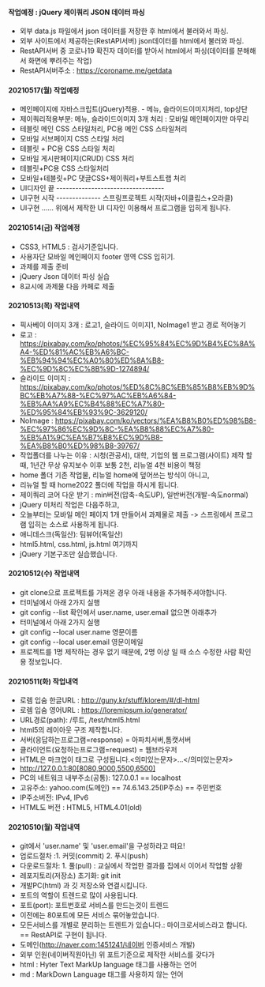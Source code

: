 #### 작업예정 : jQuery 제이쿼리 JSON 데이터 파싱
- 외부 data.js 파일에서 json 데이터를 저장한 후 html에서 불러와서 파싱.
- 외부 사이트에서 제공하는(RestAPI서버) json데이터를 html에서 불러와 파싱.
- RestAPI서버 중 코로나19 확진자 데이터를 받아서 html에서 파싱(데이터를 분해해서 화면에 뿌려주는 작업)
- RestAPI서버주소 : https://coroname.me/getdata

#### 20210517(월) 작업예정
- 메인페이지에 자바스크립트(jQuery)적용. - 메뉴, 슬라이드이미지처리, top상단
- 제이쿼리적용부분: 메뉴, 슬라이드이미지 3개 처리 : 모바일 메인페이지만 마무리
- 테블릿 메인 CSS 스타일처리, PC용 메인 CSS 스타일처리
- 모바일 서브페이지 CSS 스타일 처리
- 테블릿 + PC용 CSS 스타일 처리
- 모바일 게시판페이지(CRUD) CSS 처리
- 테블릿+PC용 CSS 스타일처리
- 모바일+테블릿+PC 댓글CSS+제이쿼리+부트스트랩 처리
- UI디자인 끝 ----------------------------------
- UI구현 시작 -------------- 스프링프로젝트 시작(자바+이클립스+오라클)
- UI구현 ...... 위에서 제작한 UI 디자인 이용해서 프로그램을 입히게 됩니다.

#### 20210514(금) 작업예정
- CSS3, HTML5 : 검사기준입니다.
- 사용자단 모바일 메인페이지 footer 영역 CSS 입히기.
- 과제를 제출 준비
- jQuery Json 데이터 파싱 실습
- 8교시에 과제물 다음 카페로 제출

#### 20210513(목) 작업내역
- 픽사베이 이미지 3개 : 로고1, 슬라이드 이미지1, NoImage1 받고 경로 적어놓기
- 로고 : https://pixabay.com/ko/photos/%EC%95%84%EC%9D%B4%EC%8A%A4-%ED%81%AC%EB%A6%BC-%EB%94%94%EC%A0%80%ED%8A%B8-%EC%9D%8C%EC%8B%9D-1274894/
- 슬라이드 이미지 : https://pixabay.com/ko/photos/%ED%8C%8C%EB%85%B8%EB%9D%BC%EB%A7%88-%EC%97%AC%EB%A6%84-%EB%AA%A9%EC%B4%88%EC%A7%80-%ED%95%84%EB%93%9C-3629120/
- NoImage : https://pixabay.com/ko/vectors/%EA%B8%B0%ED%98%B8-%EC%97%86%EC%9D%8C-%EA%B8%88%EC%A7%80-%EB%A1%9C%EA%B7%B8%EC%9D%B8-%EA%B8%B0%ED%98%B8-39767/
- 작업폴더를 나누는 이유 : 시청(관공서), 대학, 기업의 웹 프로그램(사이트) 제작 할 때, 1년간 무상 유지보수 이후 보통 2천, 리뉴얼 4천 비용이 책정
- home 폴더 기존 작업물, 리뉴얼 home에 덮어쓰는 방식이 아니고,
- 리뉴얼 할 때 home2022 폴더에 작업을 하시게 됩니다.
- 제이쿼리 코어 다운 받기 : min버전(압축-속도UP), 일반버전(개발-속도normal)
- jQuery 미처리 작업은 다음주하고,
- 오늘부터는 모바일 메인 페이지 1개 만들어서 과제물로 제출 ->      스프링에서 프로그램 입히는 소스로 사용하게 됩니다.
- 애니데스크(독일산): 팀뷰어(독일산)
- html5.html, css.html, js.html 여기까지
- jQuery 기본구조만 실습했습니다.

#### 20210512(수) 작업내역
- git clone으로 프로젝트를 가져온 경우 아래 내용을 추가해주셔야합니다.
- 터미널에서 아래 2가지 실행
- git config --list 확인에서 user.name, user.email 없으면 아래추가
- 터미널에서 아래 2가지 실행
- git config --local user.name 영문이름
- git config --local user.email 영문이메일
- 프로젝트를 1명 제작하는 경우 없기 때문에, 2명 이상 일 때 소스 수정한 사람 확인용 정보입니다.


#### 20210511(화) 작업내역
- 로렘 입숨 한글URL : http://guny.kr/stuff/klorem/#/dl-html
- 로렘 입숨 영어URL : https://loremipsum.io/generator/
- URL경로(path): /루트, /test/html5.html
- html5의 레이아웃 구조 제작합니다.
- 서버(응답하는프로그램=response) = 아파치서버,톰캣서버
- 클라이언트(요청하는프로그램=request) = 웹브라우저
- HTML은 마크업이 태그로 구성됩니다.<의미있는문자>...</의미있는문자>
- http://127.0.0.1:80[8080,9000,5500,6500]
- PC의 네트워크 내부주소(공통): 127.0.0.1 == localhost
- 고유주소: yahoo.com(도메인) == 74.6.143.25(IP주소) == 주민번호
- IP주소버전: IPv4, IPv6
- HTML도 버전 : HTML5, HTML4.01(old)

#### 20210510(월) 작업내역
- git에서 'user.name' 및 'user.email'을 구성하라고 떠요!
- 업로드절차 :1. 커밋(commit) 2. 푸시(push)
- 다운로드절차: 1. 풀(pull) : 교실에서 작업한 결과를 집에서 이어서 작업할 상황
- 레포지토리(저장소) 초기화: git init
- 개발PC(html) 과 깃 저장소와 연결시킵니다.
- 포트의 역할이 트렌드로 많이 사용됩니다.
- 포트(port): 포트번호로 서비스를 만드는것이 트렌드
- 이전에는 80포트에 모든 서비스 묶어놓았습니다.
- 모든서비스를 개별로 분리하는 트렌트가 있습니다.: 
마이크로서비스라고 합니다. == RestAPI로 구현이 됩니다.
- 도메인(http://naver.com:1451241/네이버 인증서비스 개발)
- 외부 인원(네이버직원아닌) 위 포트기준으로 제작한 서비스를 갖다가
- html : Hyter Text MarkUp language 태그를 사용하는 언어
- md : MarkDown Language 태그를 사용하지 않는 언어